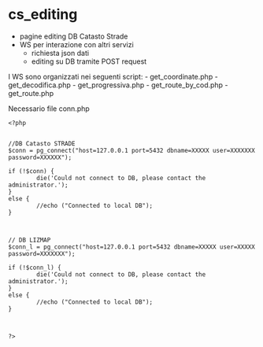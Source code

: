 # cs_editing

- pagine editing DB Catasto Strade
- WS per interazione con altri servizi
    - richiesta json dati 
    - editing su DB tramite POST request

I WS sono organizzati nei seguenti script:
    - get_coordinate.php
    - get_decodifica.php
    - get_progressiva.php
    - get_route_by_cod.php
    - get_route.php

Necessario file conn.php

```
<?php 


//DB Catasto STRADE
$conn = pg_connect("host=127.0.0.1 port=5432 dbname=XXXXX user=XXXXXXX password=XXXXXX");

if (!$conn) {
        die('Could not connect to DB, please contact the administrator.');
}
else {
        //echo ("Connected to local DB");
}



// DB LIZMAP
$conn_l = pg_connect("host=127.0.0.1 port=5432 dbname=XXXXX user=XXXXX password=XXXXXXX");

if (!$conn_l) {
        die('Could not connect to DB, please contact the administrator.');
}
else {
        //echo ("Connected to local DB");
}



?>

```

